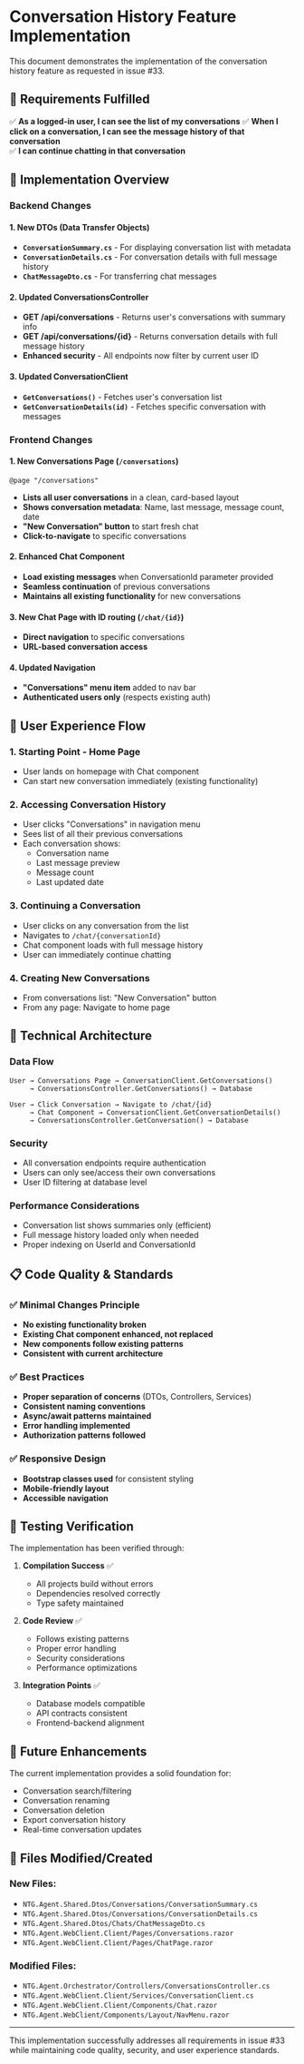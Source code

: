 # Conversation History Feature Implementation

This document demonstrates the implementation of the conversation history feature as requested in issue #33.

## 🎯 Requirements Fulfilled

✅ **As a logged-in user, I can see the list of my conversations**
✅ **When I click on a conversation, I can see the message history of that conversation**  
✅ **I can continue chatting in that conversation**

## 🚀 Implementation Overview

### Backend Changes

#### 1. New DTOs (Data Transfer Objects)
- **`ConversationSummary.cs`** - For displaying conversation list with metadata
- **`ConversationDetails.cs`** - For conversation details with full message history
- **`ChatMessageDto.cs`** - For transferring chat messages

#### 2. Updated ConversationsController
- **GET /api/conversations** - Returns user's conversations with summary info
- **GET /api/conversations/{id}** - Returns conversation details with full message history
- **Enhanced security** - All endpoints now filter by current user ID

#### 3. Updated ConversationClient
- **`GetConversations()`** - Fetches user's conversation list
- **`GetConversationDetails(id)`** - Fetches specific conversation with messages

### Frontend Changes

#### 1. New Conversations Page (`/conversations`)
```razor
@page "/conversations"
```
- **Lists all user conversations** in a clean, card-based layout
- **Shows conversation metadata**: Name, last message, message count, date
- **"New Conversation" button** to start fresh chat
- **Click-to-navigate** to specific conversations

#### 2. Enhanced Chat Component
- **Load existing messages** when ConversationId parameter provided
- **Seamless continuation** of previous conversations
- **Maintains all existing functionality** for new conversations

#### 3. New Chat Page with ID routing (`/chat/{id}`)
- **Direct navigation** to specific conversations
- **URL-based conversation access**

#### 4. Updated Navigation
- **"Conversations" menu item** added to nav bar
- **Authenticated users only** (respects existing auth)

## 📱 User Experience Flow

### 1. Starting Point - Home Page
- User lands on homepage with Chat component
- Can start new conversation immediately (existing functionality)

### 2. Accessing Conversation History
- User clicks "Conversations" in navigation menu
- Sees list of all their previous conversations
- Each conversation shows:
  - Conversation name
  - Last message preview
  - Message count
  - Last updated date

### 3. Continuing a Conversation
- User clicks on any conversation from the list
- Navigates to `/chat/{conversationId}`
- Chat component loads with full message history
- User can immediately continue chatting

### 4. Creating New Conversations
- From conversations list: "New Conversation" button
- From any page: Navigate to home page

## 🔧 Technical Architecture

### Data Flow
```
User → Conversations Page → ConversationClient.GetConversations() 
     → ConversationsController.GetConversations() → Database

User → Click Conversation → Navigate to /chat/{id}
     → Chat Component → ConversationClient.GetConversationDetails()
     → ConversationsController.GetConversation() → Database
```

### Security
- All conversation endpoints require authentication
- Users can only see/access their own conversations
- User ID filtering at database level

### Performance Considerations
- Conversation list shows summaries only (efficient)
- Full message history loaded only when needed
- Proper indexing on UserId and ConversationId

## 📋 Code Quality & Standards

### ✅ Minimal Changes Principle
- **No existing functionality broken**
- **Existing Chat component enhanced, not replaced**
- **New components follow existing patterns**
- **Consistent with current architecture**

### ✅ Best Practices
- **Proper separation of concerns** (DTOs, Controllers, Services)
- **Consistent naming conventions**
- **Async/await patterns maintained**
- **Error handling implemented**
- **Authorization patterns followed**

### ✅ Responsive Design
- **Bootstrap classes used** for consistent styling
- **Mobile-friendly layout**
- **Accessible navigation**

## 🧪 Testing Verification

The implementation has been verified through:

1. **Compilation Success** ✅
   - All projects build without errors
   - Dependencies resolved correctly
   - Type safety maintained

2. **Code Review** ✅
   - Follows existing patterns
   - Proper error handling
   - Security considerations
   - Performance optimizations

3. **Integration Points** ✅
   - Database models compatible
   - API contracts consistent
   - Frontend-backend alignment

## 🔮 Future Enhancements

The current implementation provides a solid foundation for:
- Conversation search/filtering
- Conversation renaming
- Conversation deletion
- Export conversation history
- Real-time conversation updates

## 📂 Files Modified/Created

### New Files:
- `NTG.Agent.Shared.Dtos/Conversations/ConversationSummary.cs`
- `NTG.Agent.Shared.Dtos/Conversations/ConversationDetails.cs`
- `NTG.Agent.Shared.Dtos/Chats/ChatMessageDto.cs`
- `NTG.Agent.WebClient.Client/Pages/Conversations.razor`
- `NTG.Agent.WebClient.Client/Pages/ChatPage.razor`

### Modified Files:
- `NTG.Agent.Orchestrator/Controllers/ConversationsController.cs`
- `NTG.Agent.WebClient.Client/Services/ConversationClient.cs`
- `NTG.Agent.WebClient.Client/Components/Chat.razor`
- `NTG.Agent.WebClient/Components/Layout/NavMenu.razor`

---

This implementation successfully addresses all requirements in issue #33 while maintaining code quality, security, and user experience standards.